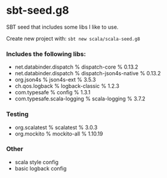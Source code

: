 # sbt-seed.g8
SBT seed that includes some libs I like to use.

Create new project with:
`sbt new scala/scala-seed.g8`

### Includes the following libs:
- net.databinder.dispatch 		% dispatch-core 			% 0.13.2
- net.databinder.dispatch 		% dispatch-json4s-native 	% 0.13.2
- org.json4s 			  		% json4s-ext              	% 3.5.3
- ch.qos.logback      	  		% logback-classic         	% 1.2.3
- com.typesafe            		% config					% 1.3.1
- com.typesafe.scala-logging    % scala-logging            	% 3.7.2

### Testing
- org.scalatest           	 	% scalatest               	% 3.0.3
- org.mockito                  	% mockito-all               % 1.10.19

### Other
- scala style config
- basic logback config